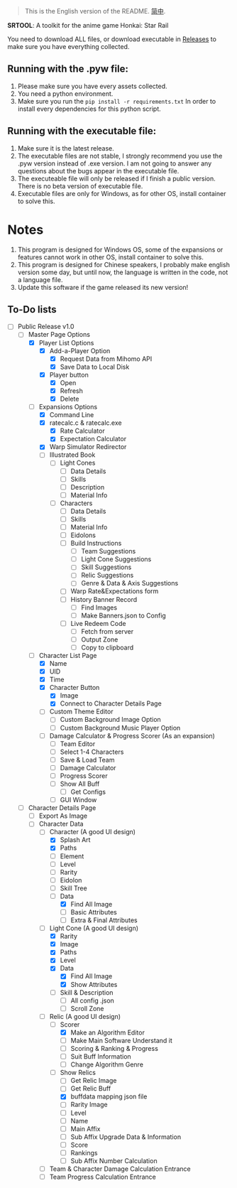 >This is the English version of the README. [简中](./README.md).

**SRTOOL**: A toolkit for the anime game Honkai: Star Rail

You need to download ALL files, or download executable in [Releases](https://github.com/Bugstudios/srtool/releases) to make sure you have everything collected.

## Running with the .pyw file:
  1. Please make sure you have every assets collected.
  2. You need a python environment.
  3. Make sure you run the
     `pip install -r requirements.txt`
     In order to install every dependencies for this python script.
     
## Running with the executable file:
  1. Make sure it is the latest release.
  2. The executable files are not stable, I strongly recommend you use the .pyw version instead of .exe version. I am not going to answer any questions about the bugs appear in the executable file.
  3. The executeable file will only be released if I finish a public version. There is no beta version of executable file.
  4. Executable files are only for Windows, as for other OS, install container to solve this.

# Notes
  1. This program is designed for Windows OS, some of the expansions or features cannot work in other OS, install container to solve this.
  2. This program is designed for Chinese speakers, I probably make english version some day, but until now, the language is written in the code, not a language file.
  3. Update this software if the game released its new version!


## To-Do lists
- [ ] Public Release v1.0
	- [ ] Master Page Options
	  - [x] Player List Options
		  - [x] Add-a-Player Option
		    - [x] Request Data from Mihomo API
		    - [x] Save Data to Local Disk
		  - [x] Player button
			  - [x] Open 
			  - [x] Refresh
			  - [x] Delete
	  - [ ] Expansions Options
		  - [x] Command Line
		  - [x] ratecalc.c & ratecalc.exe
			  - [x] Rate Calculator
			  - [x] Expectation Calculator
		  - [x] Warp Simulator Redirector
		  - [ ]   Illustrated Book
			  - [ ] Light Cones
		    	  - [ ] Data Details
		    	  - [ ] Skills
		    	  - [ ] Description
		    	  - [ ] Material Info
			  - [ ] Characters
		    	  - [ ] Data Details
		    	  - [ ] Skills
		    	  - [ ] Material Info
		    	  - [ ] Eidolons
		    	  - [ ] Build Instructions
		    	    - [ ] Team Suggestions
		    	    - [ ] Light Cone Suggestions
		    	    - [ ] Skill Suggestions
		       	    - [ ] Relic Suggestions
		    	    - [ ] Genre & Data & Axis Suggestions
		    	  - [ ] Warp Rate&Expectations form
		    	  - [ ] History Banner Record
		    	    - [ ] Find Images
		    	    - [ ] Make Banners.json to Config
		    	  - [ ] Live Redeem Code
		    	    - [ ] Fetch from server
		    	    - [ ] Output Zone
		    	    - [ ] Copy to clipboard
	  - [ ] Character List Page
	    - [x] Name
	    - [x] UID
	    - [x] Time
	    - [x] Character Button
	      - [x] Image
	      - [x] Connect to Character Details Page
	    - [ ] Custom Theme Editor
	      - [ ] Custom Background Image Option
	      - [ ] Custom Background Music Player Option
	    - [ ] Damage Calculator & Progress Scorer (As an expansion)
	       - [ ] Team Editor
	       - [ ] Select 1-4 Characters
	       - [ ] Save & Load Team
	       - [ ] Damage Calculator
	       - [ ] Progress Scorer
	       - [ ] Show All Buff
	          - [ ] Get Configs
	       - [ ] GUI Window
	- [ ] Character Details Page
	  - [ ] Export As Image
	  - [ ] Character Data
	    - [ ] Character (A good UI design)
	      - [x] Splash Art
	      - [x] Paths
	      - [ ] Element
	      - [ ] Level
	      - [ ] Rarity
	      - [ ] Eidolon
	      - [ ] Skill Tree
	      - [ ] Data
	        - [x] Find All Image
	        - [ ] Basic Attributes
	        - [ ] Extra & Final Attributes
	    - [ ] Light Cone (A good UI design)
	      - [x] Rarity
	      - [x] Image
	      - [x] Paths
	      - [x] Level
	      - [x] Data
			 - [x] Find All Image
			 - [x] Show Attributes
	      - [ ] Skill & Description
	        - [ ] All config .json
	        - [ ] Scroll Zone
	     - [ ] Relic (A good UI design)
	       - [ ] Scorer
	         - [x] Make an Algorithm Editor
	         - [ ] Make Main Software Understand it
	         - [ ] Scoring & Ranking & Progress
	         - [ ] Suit Buff Information
	         - [ ] Change Algorithm Genre
	       - [ ] Show Relics
	         - [ ] Get Relic Image
	         - [ ] Get Relic Buff
	         - [x] buffdata mapping json file
	         - [ ] Rarity Image
	         - [ ] Level
	         - [ ] Name
	         - [ ] Main Affix
	         - [ ] Sub Affix Upgrade Data & Information
	         - [ ] Score
	         - [ ] Rankings
	         - [ ] Sub Affix Number Calculation
	      - [ ] Team & Character Damage Calculation Entrance
	      - [ ] Team Progress Calculation Entrance
